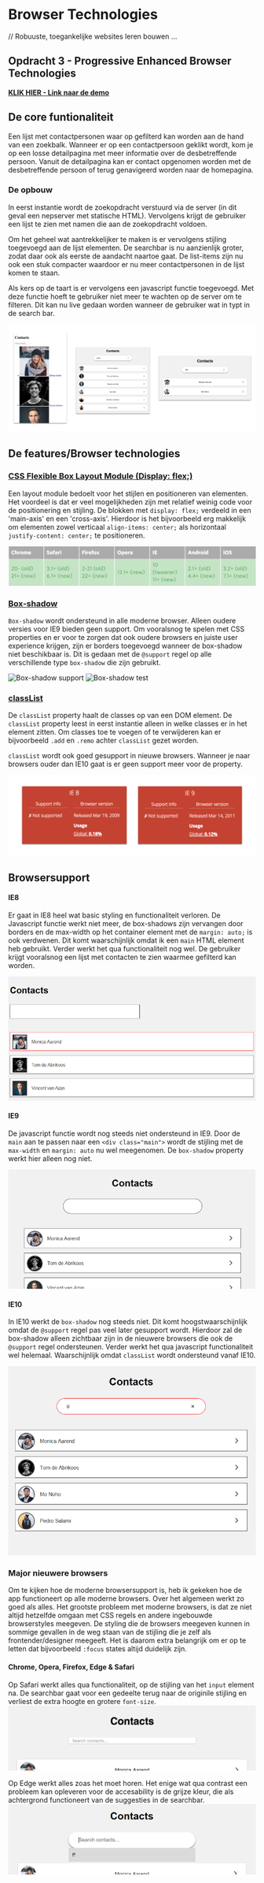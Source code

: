 # Browser Technologies
// Robuuste, toegankelijke websites leren bouwen … 

## Opdracht 3 - Progressive Enhanced Browser Technologies 
**[KLIK HIER - Link naar de demo](https://jamalvr.github.io/browser-technologies/opdracht3/index.html)**

## De core funtionaliteit
Een lijst met contactpersonen waar op gefilterd kan worden aan de hand van een zoekbalk. Wanneer er op een contactpersoon geklikt wordt, kom je op een losse detailpagina met meer informatie over de desbetreffende persoon. Vanuit de detailpagina kan er contact opgenomen worden met de desbetreffende persoon of terug genavigeerd worden naar de homepagina.

### De opbouw
In eerst instantie wordt de zoekopdracht verstuurd via de server (in dit geval een nepserver met statische HTML). Vervolgens krijgt de gebruiker een lijst te zien met namen die aan de zoekopdracht voldoen. 

Om het geheel wat aantrekkelijker te maken is er vervolgens stijling toegevoegd aan de lijst elementen. De searchbar is nu aanzienlijk groter, zodat daar ook als eerste de aandacht naartoe gaat. De list-items zijn nu ook een stuk compacter waardoor er nu meer contactpersonen in de lijst komen te staan.

Als kers op de taart is er vervolgens een javascript functie toegevoegd. Met deze functie hoeft te gebruiker niet meer te wachten op de server om te filteren. Dit kan nu live gedaan worden wanneer de gebruiker wat in typt in de search bar.

![Opbouw](img/opbouw.png)

## De features/Browser technologies
### [CSS Flexible Box Layout Module (Display: flex;)](https://css-tricks.com/snippets/css/a-guide-to-flexbox/)
Een layout module bedoelt voor het stijlen en positioneren van elementen. Het voordeel is dat er veel mogelijkheden zijn met relatief weinig code voor de positionering en stijling. De blokken met ``display: flex;`` verdeeld in een 'main-axis' en een 'cross-axis'. Hierdoor is het bijvoorbeeld erg makkelijk om elementen zowel verticaal ``align-items: center;`` als horizontaal ``justify-content: center;`` te positioneren.

![flexbox support](img/flexsupport.png)

### [Box-shadow](https://caniuse.com/#search=box-shadow)
``Box-shadow`` wordt ondersteund in alle moderne browser. Alleen oudere versies voor IE9 bieden geen support. Om vooralsnog te spelen met CSS properties en er voor te zorgen dat ook oudere browsers en juiste user experience krijgen, zijn er borders toegevoegd wanneer de box-shadow niet beschikbaar is. Dit is gedaan met de ``@support`` regel op alle verschillende type ``box-shadow`` die zijn gebruikt.

![Box-shadow support](img/boxshadowsupport.png)
![Box-shadow test](img/boxshadowtest.png)

### [classList](https://caniuse.com/#search=classlist)
De ``classList`` property haalt de classes op van een DOM element. De ``classList`` property leest in eerst instantie alleen in welke classes er in het element zitten. Om classes toe te voegen of te verwijderen kan er bijvoorbeeld ``.add`` en ``.remo`` achter ``classList`` gezet worden. 

``classList`` wordt ook goed gesupport in nieuwe browsers. Wanneer je naar browsers ouder dan IE10 gaat is er geen support meer voor de property.

![IE Classlist](img/ieclasslist.png)

## Browsersupport
#### IE8
Er gaat in IE8 heel wat basic styling en functionaliteit verloren. De Javascript functie werkt niet meer, de box-shadows zijn vervangen door borders en de max-width op het container element met de ``margin: auto;`` is ook verdwenen. Dit komt waarschijnlijk omdat ik een ``main`` HTML element heb gebruikt. Verder werkt het qua functionaliteit nog wel. De gebruiker krijgt vooralsnog een lijst met contacten te zien waarmee gefilterd kan worden.

![IE8 Test](img/ie8test.png)

#### IE9
De javascript functie wordt nog steeds niet ondersteund in IE9. Door de ``main`` aan te passen naar een ``<div class="main">`` wordt de stijling met de ``max-width`` en ``margin: auto`` nu wel meegenomen. De ``box-shadow`` property werkt hier alleen nog niet.

![IE9 Test](img/ie9test.png)

#### IE10
In IE10 werkt de ``box-shadow`` nog steeds niet. Dit komt hoogstwaarschijnlijk omdat de ``@support`` regel pas veel later gesupport wordt. Hierdoor zal de box-shadow alleen zichtbaar zijn in de nieuwere browsers die ook de ``@support`` regel ondersteunen. Verder werkt het qua javascript functionaliteit wel helemaal. Waarschijnlijk omdat ``classList`` wordt ondersteund vanaf IE10. 

![IE10 Test](img/ie10test.png)

### Major nieuwere browsers
Om te kijken hoe de moderne browsersupport is, heb ik gekeken hoe de app functioneert op alle moderne browsers. Over het algemeen werkt zo goed als alles. Het grootste probleem met moderne browsers, is dat ze niet altijd hetzelfde omgaan met CSS regels en andere ingebouwde browserstyles meegeven. De styling die de browsers meegeven kunnen in sommige gevallen in de weg staan van de stijling die je zelf als frontender/designer meegeeft. Het is daarom extra belangrijk om er op te letten dat bijvoorbeeld ``:focus`` states altijd duidelijk zijn. 

#### Chrome, Opera, Firefox, Edge & Safari
Op Safari werkt alles qua functionaliteit, op de stijling van het ``input`` element na. De searchbar gaat voor een gedeelte terug naar de originile stijling en verliest de extra hoogte en grotere ``font-size``.
![safari input css bug](img/safaricssbug.png)

Op Edge werkt alles zoas het moet horen. Het enige wat qua contrast een probleem kan opleveren voor de accesability is de grijze kleur, die als achtergrond functioneert van de suggesties in de searchbar.
![Edge suggestion contrast](img/edgecontrast.png)

 
